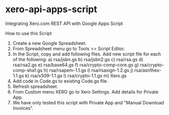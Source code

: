 # xero-api-apps-script
Integrating Xero.com REST API with Google Apps Script

How to use this Script
1. Create a new Google Spreadsheet.
2. From Spreadsheet menu go to Tools >> Script Editor.
3. In the Script, copy and add following files. Add new script file for each of the following:
a) rsa/jsbn.gs
b) rsa/jsbn2.gs
c) rsa/rsa.gs
d) rsa/rsa2.gs
e) rsa/base64.gs
f) rsa/crypto-comp-core.gs
g) rsa/crypto-comp-sha1.gs
h) rsa/rsapem-1.1.gs
i) rsa/rsasign-1.2.gs
j) rsa/asn1hex-1.1.gs
k) rsa/x509-1.1.gs
l) rsa/crypto-1.1.gs
m) Xero.gs
4. Add code in Code.gs to existing Code.gs file.
5. Refresh spreadsheet.
6. From Custom menu XERO go to Xero Settings. Add details for Private App.
7. We have only tested this script with Private App and "Manual Download Invoices".
